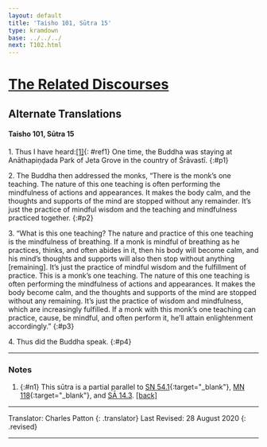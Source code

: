 ```yaml
---
layout: default
title: 'Taisho 101, Sūtra 15'
type: kramdown
base: ../../../
next: T102.html
---
```


# [The Related Discourses](../../index.html)
## Alternate Translations
#### Taisho 101, Sūtra 15

1\. Thus I have heard:[\[1\]](#n1){: #ref1} One time, the Buddha was staying at Anāthapiṇḍada Park of Jeta Grove in the country of Śrāvastī.
{:#p1}

2\. The Buddha then addressed the monks, “There is the monk’s one teaching. The nature of this one teaching is often performing the mindfulness of actions and appearances. It makes the body calm, and the thoughts and supports of the mind are stopped without any remainder. It’s just the practice of mindful wisdom and the teaching and mindfulness practiced together.
{:#p2}

3\. “What is this one teaching? The nature and practice of this one teaching is the mindfulness of breathing. If a monk is mindful of breathing as he practices, thinks, and often abides in it, then his body will become calm, and his mind’s thoughts and supports will also then stop without anything [remaining]. It’s just the practice of mindful wisdom and the fulfillment of practice. This is a monk’s one teaching. The nature of this one teaching is often performing the mindfulness of actions and appearances. It makes the body become calm, and the thoughts and supports of the mind are stopped without any remaining. It’s just the practice of wisdom and mindfulness, which are increasingly fulfilled. If a monk with this monk’s one teaching can practice, cause, be mindful, and often perform it, he’ll attain enlightenment accordingly.”
{:#p3}

4\. Thus did the Buddha speak.
{:#p4}

---

### Notes

1. {:#n1} This sūtra is a partial parallel to [SN 54.1](https://suttacentral.net/sn54.1){:target="_blank"}, [MN 118](https://suttacentral.net/mn118){:target="_blank"}, and [SĀ 14.3](../samyukta/14/SA14_3.html). [\[back\]](#ref1)

---

Translator: Charles Patton
{: .translator}
Last Revised: 28 August 2020
{: .revised}

---